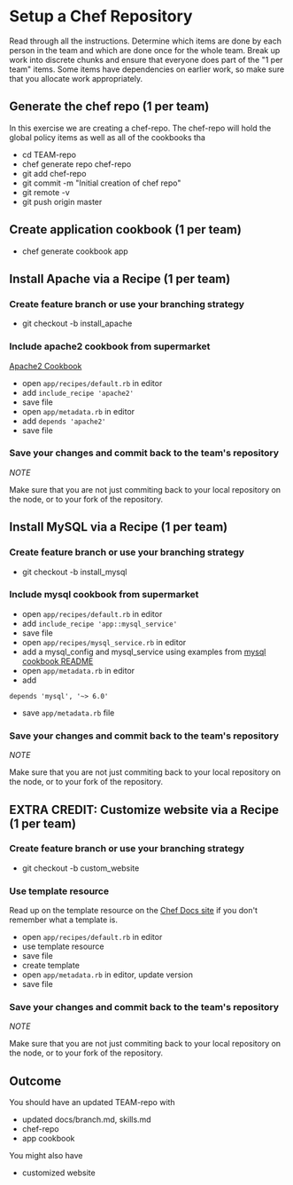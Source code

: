# Setup a Chef Repository

Read through all the instructions. Determine which items are done by each person in the team and which are done once for the whole team. Break up work into discrete chunks and ensure that everyone does part of the "1 per team" items. Some items have dependencies on earlier work, so make sure that you allocate work appropriately.



## Generate the chef repo (1 per team)

In this exercise we are creating a chef-repo. The chef-repo will hold the global policy items as well as all of the cookbooks tha

* cd TEAM-repo
* chef generate repo chef-repo
* git add chef-repo
* git commit -m "Initial creation of chef repo"
* git remote -v
* git push origin master




## Create application cookbook (1 per team)

* chef generate cookbook app

## Install Apache via a Recipe (1 per team)

### Create feature branch or use your branching strategy

* git checkout -b install_apache

### Include apache2 cookbook from supermarket

[Apache2 Cookbook](https://supermarket.chef.io/cookbooks/apache2)

* open `app/recipes/default.rb` in editor
* add `include_recipe 'apache2'`
* save file
* open `app/metadata.rb` in editor
* add `depends 'apache2'`
* save file

### Save your changes and commit back to the team's repository

_NOTE_

Make sure that you are not just commiting back to your local repository on the node, or to your fork of the repository.


## Install MySQL via a Recipe (1 per team)

### Create feature branch or use your branching strategy

* git checkout -b install_mysql

### Include mysql cookbook from supermarket

* open `app/recipes/default.rb` in editor
* add `include_recipe 'app::mysql_service'`
* save file
* open `app/recipes/mysql_service.rb` in editor
* add a mysql_config and mysql_service using examples from [mysql cookbook README](https://github.com/chef-cookbooks/mysql)
* open `app/metadata.rb` in editor
* add 

```
depends 'mysql', '~> 6.0'
```
* save `app/metadata.rb` file

### Save your changes and commit back to the team's repository

_NOTE_

Make sure that you are not just commiting back to your local repository on the node, or to your fork of the repository.

## EXTRA CREDIT: Customize website via a Recipe (1 per team)

### Create feature branch or use your branching strategy

* git checkout -b custom_website

### Use template resource

Read up on the template resource on the [Chef Docs site](http://docs.chef.io/resources.html#template) if you don't remember what a template is.

* open `app/recipes/default.rb` in editor
* use template resource
* save file
* create template
* open `app/metadata.rb` in editor, update version
* save file

### Save your changes and commit back to the team's repository

_NOTE_

Make sure that you are not just commiting back to your local repository on the node, or to your fork of the repository.


## Outcome 

You should have an updated TEAM-repo with

* updated docs/branch.md, skills.md
* chef-repo
* app cookbook

You might also have

* customized website 


